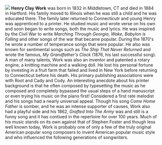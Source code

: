![](/images/hcwork.jpg)
**Henry Clay Work** was born in 1832 in Middletown, CT and died in 1884 in Hartford. His family moved to Illinois when he was still a child and he was educated there. The family later returned to Connecticutr and young Henry was apprenticed to a printer. He studied music and wrote verse on his own and soon began to write songs, both the music and lyrics. He was inspired by the Civil War to write *Marching Through Georgia*, *Wake, Babylon is Falling* and other songs of the war that became popular. During the 1870's he wrote a number of temperance songs that were popular. He also was known for sentimental songs such as *The Ship That Never Returned* and wrote the famous, *My Grandfather's Clock* (1876, his last successful song). A man of many talents, Work was also an inventor and patented a rotary engine, a knitting machine and a walking doll. He lost his personal fortune by investing in a fruit farm that failed and lived in New York before returning to Connecticut before his death. 
His primary publishing associations were with Root and Cady and Cody. An interesting anecdote about his printer background is that he often composed by typesetting the music as he composed and completely bypassed the usual steps of a hand manuscript or even trying his music on the piano first! Considered a first rate melodist and his songs had a nearly universal appeal. Though his song *Come Home Father* is somber, and he was an intense supporter of causes, Work also had a playful side and his 1862, *Grafted Into The Army* was and still is a funny song and it has contiued in the repertoire for over 100 years. Much of his music stands on its own against that of Stephen Foster and though less well known today, Work is probably one of only a few of the truly original American popular song composers to invent American popular music style and who influenced the following generations of songwriters. 

 
